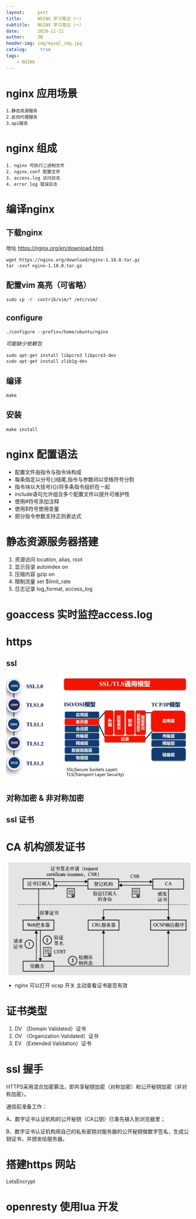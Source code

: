 ```yaml
---
layout:     post
title:      NGINX 学习笔记（一）
subtitle:   NGINX 学习笔记（一）
date:       2020-11-11
author:     ZW
header-img: img/mysql_img.jpg
catalog: 	 true
tags:
    - NGINX
---
```


# nginx 应用场景
    1.静态资源服务
    2.反向代理服务
    3.api服务

# nginx 组成
    1. nginx 可执行二进制文件
    2. nginx.conf 配置文件
    3. access.log 访问日志
    4. error.log 错误日志
    
    
# 编译nginx
## 下载nginx
地址 https://nginx.org/en/download.html.     
```shell script
wget https://nginx.org/download/nginx-1.18.0.tar.gz
tar -zxvf nginx-1.18.0.tar.gz
```

## 配置vim 高亮（可省略）
```shell script
sudo cp -r  contrib/vim/* /etc/vim/
```

## configure
```shell script
./configure --prefix=/home/ubuntu/nginx
```
*可能缺少依赖包*
```shell script
sudo apt-get install libpcre3 libpcre3-dev
sudo apt-get install zlib1g-dev
```

## 编译
```shell script
make
```

## 安装
```shell script
make install
```


# nginx 配置语法
* 配置文件由指令与指令块构成
* 每条指定以分号(;)结尾,指令与参数间以空格符号分割
* 指令块以大括号({})将多条指令组织在一起
* include语句允许组合多个配置文件以提升可维护性
* 使用#符号添加注释
* 使用$符号使用变量
* 部分指令参数支持正则表达式


# 静态资源服务器搭建
1. 资源访问 location, alias, root
2. 显示目录 autoindex on
3. 压缩内容 gzip on
4. 限制流量 set $limit_rate
5. 日志记录 log_format, access_log

# goaccess 实时监控access.log

# https
## ssl
![图一](/img/20201119_071417.jpg)

## 对称加密 & 非对称加密

## ssl 证书
# CA 机构颁发证书
![图一](/img/202011190721.jpg)

* nginx 可以打开 ocsp 开关 主动查看证书是否有效


# 证书类型
1. DV （Domain Validated）证书 
2. OV （Organization Validated）证书 
3. EV  （Extended Validation）证书 

# ssl 握手
HTTPS采用混合加密算法，即共享秘钥加密（对称加密）和公开秘钥加密（非对称加密）。

通信前准备工作：

A、数字证书认证机构的公开秘钥（CA公钥）已事先植入到浏览器里；

B、数字证书认证机构用自己的私有密钥对服务器的公开秘钥做数字签名，生成公钥证书，并颁发给服务器。


# 搭建https 网站
LetsEncrypt

# openresty 使用lua 开发

        



